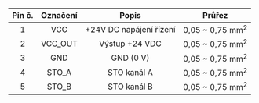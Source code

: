 | **Pin č.** | **Označení** | **Popis** | **Průřez** |
| :---: | :---: | :---: | :---: |
| 1 | VCC | +24V DC napájení řízení | 0,05 ~ 0,75 mm<sup>2</sup> |
| 2 | VCC_OUT | Výstup +24 VDC | 0,05 ~ 0,75 mm<sup>2</sup> |
| 3 | GND | GND (0 V) | 0,05 ~ 0,75 mm<sup>2</sup> |
| 4 | STO_A | STO kanál A | 0,05 ~ 0,75 mm<sup>2</sup> |
| 5 | STO_B | STO kanál B | 0,05 ~ 0,75 mm<sup>2</sup> |
